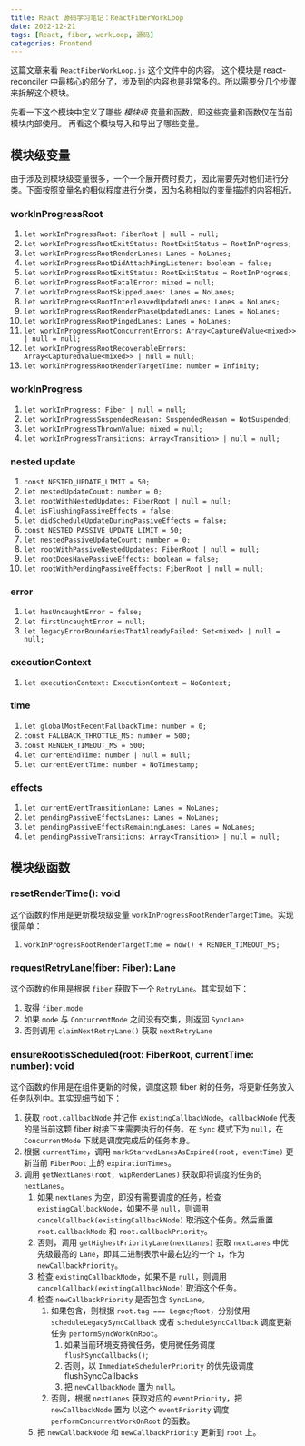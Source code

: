 ```yaml
---
title: React 源码学习笔记：ReactFiberWorkLoop
date: 2022-12-21
tags: [React, fiber, workLoop, 源码]
categories: Frontend
---
```


这篇文章来看 `ReactFiberWorkLoop.js` 这个文件中的内容。
这个模块是 react-reconciler 中最核心的部分了，涉及到的内容也是非常多的。所以需要分几个步骤来拆解这个模块。

先看一下这个模块中定义了哪些 _模块级_ 变量和函数，即这些变量和函数仅在当前模块内部使用。
再看这个模块导入和导出了哪些变量。

<!--more-->

## 模块级变量

由于涉及到模块级变量很多，一个一个展开费时费力，因此需要先对他们进行分类。下面按照变量名的相似程度进行分类，因为名称相似的变量描述的内容相近。

### workInProgressRoot

1. `let workInProgressRoot: FiberRoot | null = null;`
2. `let workInProgressRootExitStatus: RootExitStatus = RootInProgress;`
3. `let workInProgressRootRenderLanes: Lanes = NoLanes;`
4. `let workInProgressRootDidAttachPingListener: boolean = false;`
5. `let workInProgressRootExitStatus: RootExitStatus = RootInProgress;`
6. `let workInProgressRootFatalError: mixed = null;`
7. `let workInProgressRootSkippedLanes: Lanes = NoLanes;`
8. `let workInProgressRootInterleavedUpdatedLanes: Lanes = NoLanes;`
9. `let workInProgressRootRenderPhaseUpdatedLanes: Lanes = NoLanes;`
10. `let workInProgressRootPingedLanes: Lanes = NoLanes;`
11. `let workInProgressRootConcurrentErrors: Array<CapturedValue<mixed>> | null = null;`
12. `let workInProgressRootRecoverableErrors: Array<CapturedValue<mixed>> | null = null;`
13. `let workInProgressRootRenderTargetTime: number = Infinity;`

### workInProgress

1. `let workInProgress: Fiber | null = null;`
2. `let workInProgressSuspendedReason: SuspendedReason = NotSuspended;`
3. `let workInProgressThrownValue: mixed = null;`
4. `let workInProgressTransitions: Array<Transition> | null = null;`

### nested update

1. `const NESTED_UPDATE_LIMIT = 50;`
2. `let nestedUpdateCount: number = 0;`
3. `let rootWithNestedUpdates: FiberRoot | null = null;`
4. `let isFlushingPassiveEffects = false;`
5. `let didScheduleUpdateDuringPassiveEffects = false;`
6. `const NESTED_PASSIVE_UPDATE_LIMIT = 50;`
7. `let nestedPassiveUpdateCount: number = 0;`
8. `let rootWithPassiveNestedUpdates: FiberRoot | null = null;`
9. `let rootDoesHavePassiveEffects: boolean = false;`
10. `let rootWithPendingPassiveEffects: FiberRoot | null = null;`

### error

1. `let hasUncaughtError = false;`
2. `let firstUncaughtError = null;`
3. `let legacyErrorBoundariesThatAlreadyFailed: Set<mixed> | null = null;`

### executionContext

1. `let executionContext: ExecutionContext = NoContext;`

### time

1. `let globalMostRecentFallbackTime: number = 0;`
2. `const FALLBACK_THROTTLE_MS: number = 500;`
3. `const RENDER_TIMEOUT_MS = 500;`
4. `let currentEndTime: number | null = null;`
5. `let currentEventTime: number = NoTimestamp;`

### effects

1. `let currentEventTransitionLane: Lanes = NoLanes;`
2. `let pendingPassiveEffectsLanes: Lanes = NoLanes;`
3. `let pendingPassiveEffectsRemainingLanes: Lanes = NoLanes;`
4. `let pendingPassiveTransitions: Array<Transition> | null = null;`

## 模块级函数

### resetRenderTime(): void

这个函数的作用是更新模块级变量 `workInProgressRootRenderTargetTime`。实现很简单：

1. `workInProgressRootRenderTargetTime = now() + RENDER_TIMEOUT_MS;`

### requestRetryLane(fiber: Fiber): Lane

这个函数的作用是根据 `fiber` 获取下一个 `RetryLane`。其实现如下：

1. 取得 `fiber.mode`
2. 如果 `mode` 与 `ConcurrentMode` 之间没有交集，则返回 `SyncLane`
3. 否则调用 `claimNextRetryLane()` 获取 `nextRetryLane`

### ensureRootIsScheduled(root: FiberRoot, currentTime: number): void

这个函数的作用是在组件更新的时候，调度这颗 fiber 树的任务，将更新任务放入任务队列中。其实现细节如下：

1. 获取 `root.callbackNode` 并记作 `existingCallbackNode`。`callbackNode` 代表的是当前这颗 fiber 树接下来需要执行的任务。在 `Sync` 模式下为 `null`，在 `ConcurrentMode` 下就是调度完成后的任务本身。
2. 根据 `currentTime`，调用 `markStarvedLanesAsExpired(root, eventTime)` 更新当前 `FiberRoot` 上的 `expirationTimes`。
3. 调用 `getNextLanes(root, wipRenderLanes)` 获取即将调度的任务的 `nextLanes`。
   1. 如果 `nextLanes` 为空，即没有需要调度的任务，检查 `existingCallbackNode`，如果不是 `null`，则调用 `cancelCallback(existingCallbackNode)` 取消这个任务。然后重置 `root.callbackNode` 和 `root.callbackPriority`。
   2. 否则，调用 `getHighestPriorityLane(nextLanes)` 获取 `nextLanes` 中优先级最高的 `Lane`，即其二进制表示中最右边的一个 `1`，作为 `newCallbackPriority`。
   3. 检查 `existingCallbackNode`，如果不是 `null`，则调用 `cancelCallback(existingCallbackNode)` 取消这个任务。
   4. 检查 `newCallbackPriority` 是否包含 `SyncLane`。
      1. 如果包含，则根据 `root.tag === LegacyRoot`，分别使用 `scheduleLegacySyncCallback` 或者 `scheduleSyncCallback` 调度更新任务 `performSyncWorkOnRoot`。
         1. 如果当前环境支持微任务，使用微任务调度 `flushSyncCallbacks()`;
         2. 否则，以 `ImmediateSchedulerPriority` 的优先级调度 flushSyncCallbacks
         3. 把 `newCallbackNode` 置为 `null`。
      2. 否则，根据 `nextLanes` 获取对应的 `eventPriority`，把 `newCallbackNode` 置为 以这个 `eventPriority` 调度 `performConcurrentWorkOnRoot` 的函数。
   5. 把 `newCallbackNode` 和 `newCallbackPriority` 更新到 `root` 上。
